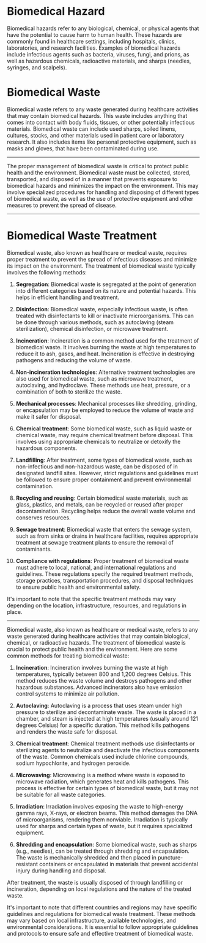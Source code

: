 

# Biomedical Hazard

Biomedical hazards refer to any biological, chemical, or physical agents that have the potential to cause harm to human health. These hazards are commonly found in healthcare settings, including hospitals, clinics, laboratories, and research facilities. Examples of biomedical hazards include infectious agents such as bacteria, viruses, fungi, and prions, as well as hazardous chemicals, radioactive materials, and sharps (needles, syringes, and scalpels).

# Biomedical Waste

Biomedical waste refers to any waste generated during healthcare activities that may contain biomedical hazards. This waste includes anything that comes into contact with body fluids, tissues, or other potentially infectious materials. Biomedical waste can include used sharps, soiled linens, cultures, stocks, and other materials used in patient care or laboratory research. It also includes items like personal protective equipment, such as masks and gloves, that have been contaminated during use.

---

The proper management of biomedical waste is critical to protect public health and the environment. Biomedical waste must be collected, stored, transported, and disposed of in a manner that prevents exposure to biomedical hazards and minimizes the impact on the environment. This may involve specialized procedures for handling and disposing of different types of biomedical waste, as well as the use of protective equipment and other measures to prevent the spread of disease.

---

# Biomedical Waste Treatment

Biomedical waste, also known as healthcare or medical waste, requires proper treatment to prevent the spread of infectious diseases and minimize its impact on the environment. The treatment of biomedical waste typically involves the following methods:

1. **Segregation**: Biomedical waste is segregated at the point of generation into different categories based on its nature and potential hazards. This helps in efficient handling and treatment.

2. **Disinfection**: Biomedical waste, especially infectious waste, is often treated with disinfectants to kill or inactivate microorganisms. This can be done through various methods, such as autoclaving (steam sterilization), chemical disinfection, or microwave treatment.

3. **Incineration**: Incineration is a common method used for the treatment of biomedical waste. It involves burning the waste at high temperatures to reduce it to ash, gases, and heat. Incineration is effective in destroying pathogens and reducing the volume of waste.

4. **Non-incineration technologies**: Alternative treatment technologies are also used for biomedical waste, such as microwave treatment, autoclaving, and hydroclave. These methods use heat, pressure, or a combination of both to sterilize the waste.

5. **Mechanical processes**: Mechanical processes like shredding, grinding, or encapsulation may be employed to reduce the volume of waste and make it safer for disposal.

6. **Chemical treatment**: Some biomedical waste, such as liquid waste or chemical waste, may require chemical treatment before disposal. This involves using appropriate chemicals to neutralize or detoxify the hazardous components.

7. **Landfilling**: After treatment, some types of biomedical waste, such as non-infectious and non-hazardous waste, can be disposed of in designated landfill sites. However, strict regulations and guidelines must be followed to ensure proper containment and prevent environmental contamination.

8. **Recycling and reusing**: Certain biomedical waste materials, such as glass, plastics, and metals, can be recycled or reused after proper decontamination. Recycling helps reduce the overall waste volume and conserves resources.

9. **Sewage treatment**: Biomedical waste that enters the sewage system, such as from sinks or drains in healthcare facilities, requires appropriate treatment at sewage treatment plants to ensure the removal of contaminants.

10. **Compliance with regulations**: Proper treatment of biomedical waste must adhere to local, national, and international regulations and guidelines. These regulations specify the required treatment methods, storage practices, transportation procedures, and disposal techniques to ensure public health and environmental safety.

It's important to note that the specific treatment methods may vary depending on the location, infrastructure, resources, and regulations in place.

---

Biomedical waste, also known as healthcare or medical waste, refers to any waste generated during healthcare activities that may contain biological, chemical, or radioactive hazards. The treatment of biomedical waste is crucial to protect public health and the environment. Here are some common methods for treating biomedical waste:

1. **Incineration**: Incineration involves burning the waste at high temperatures, typically between 800 and 1,200 degrees Celsius. This method reduces the waste volume and destroys pathogens and other hazardous substances. Advanced incinerators also have emission control systems to minimize air pollution.

2. **Autoclaving**: Autoclaving is a process that uses steam under high pressure to sterilize and decontaminate waste. The waste is placed in a chamber, and steam is injected at high temperatures (usually around 121 degrees Celsius) for a specific duration. This method kills pathogens and renders the waste safe for disposal.

3. **Chemical treatment**: Chemical treatment methods use disinfectants or sterilizing agents to neutralize and deactivate the infectious components of the waste. Common chemicals used include chlorine compounds, sodium hypochlorite, and hydrogen peroxide.

4. **Microwaving**: Microwaving is a method where waste is exposed to microwave radiation, which generates heat and kills pathogens. This process is effective for certain types of biomedical waste, but it may not be suitable for all waste categories.

5. **Irradiation**: Irradiation involves exposing the waste to high-energy gamma rays, X-rays, or electron beams. This method damages the DNA of microorganisms, rendering them nonviable. Irradiation is typically used for sharps and certain types of waste, but it requires specialized equipment.

6. **Shredding and encapsulation**: Some biomedical waste, such as sharps (e.g., needles), can be treated through shredding and encapsulation. The waste is mechanically shredded and then placed in puncture-resistant containers or encapsulated in materials that prevent accidental injury during handling and disposal.

After treatment, the waste is usually disposed of through landfilling or incineration, depending on local regulations and the nature of the treated waste.

It's important to note that different countries and regions may have specific guidelines and regulations for biomedical waste treatment. These methods may vary based on local infrastructure, available technologies, and environmental considerations. It is essential to follow appropriate guidelines and protocols to ensure safe and effective treatment of biomedical waste.
